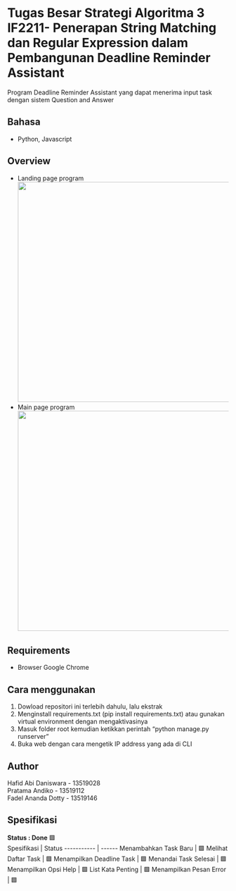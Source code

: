 # Tugas Besar Strategi Algoritma 3 IF2211- Penerapan String Matching dan Regular Expression dalam Pembangunan Deadline Reminder Assistant
Program Deadline Reminder Assistant yang dapat menerima input task dengan sistem Question and Answer

## Bahasa
  * Python, Javascript
## Overview
  - Landing page program <br />
    <img src="https://user-images.githubusercontent.com/63132659/116383179-d0d62300-a840-11eb-8b02-a8cb1f673ac1.gif" width="500"><br />
  - Main page program<br />
    <img src="https://user-images.githubusercontent.com/63132659/116442302-8a061e80-a87c-11eb-9175-cd53830decbb.gif" width="500"><br />
## Requirements
  * Browser Google Chrome
## Cara menggunakan
1. Dowload repositori ini terlebih dahulu, lalu ekstrak
2. Menginstall requirements.txt (pip install requirements.txt) atau gunakan virtual environment dengan mengaktivasinya
3. Masuk folder root kemudian ketikkan perintah “python manage.py runserver”
4. Buka web dengan cara mengetik IP address yang ada di CLI

## Author
  Hafid Abi Daniswara - 13519028<br />
  Pratama Andiko - 13519112<br />
  Fadel Ananda Dotty - 13519146

## Spesifikasi
**Status : Done** :green_square: \
Spesifikasi               | Status
-----------               | ------
Menambahkan Task Baru     | :green_square:
Melihat Daftar Task       | :green_square:
Menampilkan Deadline Task | :green_square:
Menandai Task Selesai     | :green_square:
Menampilkan Opsi Help     | :green_square:
List Kata Penting         | :green_square:
Menampilkan Pesan Error   | :green_square:
